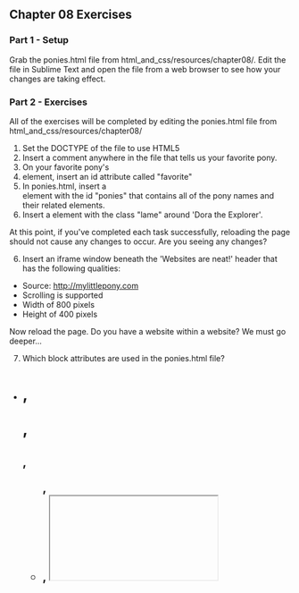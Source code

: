 ## Chapter 08 Exercises

### Part 1 - Setup

Grab the ponies.html file from html_and_css/resources/chapter08/. Edit the file in Sublime Text and open the file from a web browser to see how your changes are taking effect.

### Part 2 - Exercises

All of the exercises will be completed by editing the ponies.html file from html_and_css/resources/chapter08/

1. Set the DOCTYPE of the file to use HTML5 
2. Insert a comment anywhere in the file that tells us your favorite pony.
3. On your favorite pony's <li> element, insert an id attribute called "favorite"
4. In ponies.html, insert a <div> element with the id "ponies" that contains all of the pony names and their related elements.
5. Insert a <span> element with the class "lame" around 'Dora the Explorer'.

At this point, if you've completed each task successfully, reloading the page should not cause any changes to occur. Are you seeing any changes?

6. Insert an iframe window beneath the 'Websites are neat!' header that has the following qualities:
  * Source: http://mylittlepony.com
  * Scrolling is supported
  * Width of 800 pixels
  * Height of 400 pixels

Now reload the page. Do you have a website within a website? We must go deeper...

7. Which block attributes are used in the ponies.html file?
  - <h1>, <p>, <h2>, <ul>, <li>, <iframe>
8. Which inline elements are used in the ponies.html file?
  - <span>
  
### Part 3 - Challenge yourself:

9. Insert a Google Maps iframe window into the page that displays your favorite location for a party!
10. Insert <meta> tag information that includes a name and description for this fabulous page!
11. How would you edit the HTML in ponies.html to prevent a web browser from caching the page?
12. How would you prevent a search engine from indexing this page?